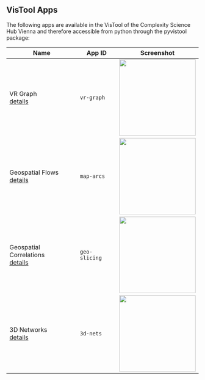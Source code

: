 ## VisTool Apps

The following apps are available in the VisTool of the Complexity Science Hub Vienna and therefore accessible from python through the pyvistool package:

Name | App ID | Screenshot
----- | ----- | ----------
VR Graph<br>[details](app-vr-graph.md) | ```vr-graph``` | <img src="https://vis.csh.ac.at/vistool/visualizations/vr-graph/vrnets.png" height="200">
Geospatial Flows<br>[details](app-map-arcs.md) | ```map-arcs``` | <img src="https://vis.csh.ac.at/vistool/visualizations/map-arcs/maparcs.png" height="200">
Geospatial Correlations<br>[details](app-geo-slicing.md) | ```geo-slicing``` | <img src="https://vis.csh.ac.at/vistool/visualizations/geo-slicing/geoslice.png" height="200">
3D Networks<br>[details](app-3d-nets.md) | ```3d-nets``` | <img src="https://vis.csh.ac.at/vistool/visualizations/3d-nets/3dnets.png" height="200">
